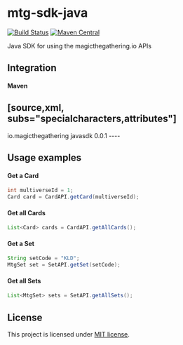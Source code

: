 mtg-sdk-java
===========

[![Build Status](https://travis-ci.org/MagicTheGathering/mtg-sdk-java.svg?branch=master)](https://travis-ci.org/MagicTheGathering/mtg-sdk-java)
[![Maven Central](https://maven-badges.herokuapp.com/maven-central/io.magicthegathering/javasdk/badge.svg?style=plastic)](https://maven-badges.herokuapp.com/maven-central/io.magicthegathering/javasdk)

Java SDK for using the magicthegathering.io APIs

Integration
-------

#### Maven
[source,xml, subs="specialcharacters,attributes"]
----
<dependency>
    <groupId>io.magicthegathering</groupId>
    <artifactId>javasdk</artifactId>
    <version>0.0.1</version>
</dependency>
----

Usage examples
-------

#### Get a Card
```java
int multiverseId = 1;
Card card = CardAPI.getCard(multiverseId);
```

#### Get all Cards
```java
List<Card> cards = CardAPI.getAllCards();
```

#### Get a Set
```java
String setCode = "KLD";
MtgSet set = SetAPI.getSet(setCode);
```

#### Get all Sets
```java
List<MtgSet> sets = SetAPI.getAllSets();
```

License
-------
This project is licensed under [MIT license](http://opensource.org/licenses/MIT).
